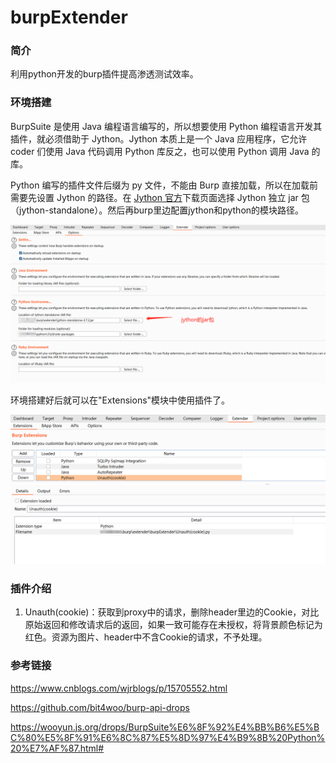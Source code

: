 # burpExtender

### 简介

利用python开发的burp插件提高渗透测试效率。

### 环境搭建

BurpSuite 是使用 Java 编程语言编写的，所以想要使用 Python 编程语言开发其插件，就必须借助于 Jython。Jython 本质上是一个 Java 应用程序，它允许 coder 们使用 Java 代码调用 Python 库反之，也可以使用 Python 调用 Java 的库。

Python 编写的插件文件后缀为 py 文件，不能由 Burp 直接加载，所以在加载前需要先设置 Jython 的路径。在 [Jython 官方](https://www.jython.org/download.html)下载页面选择 Jython 独立 jar 包（jython-standalone）。然后再burp里边配置jython和python的模块路径。

![image-20230824161525744](image-001.png)

环境搭建好后就可以在"Extensions"模块中使用插件了。

![image-20230824155814644](image-002.png)

### 插件介绍

1. Unauth(cookie)：获取到proxy中的请求，删除header里边的Cookie，对比原始返回和修改请求后的返回，如果一致可能存在未授权，将背景颜色标记为红色。资源为图片、header中不含Cookie的请求，不予处理。



### 参考链接

https://www.cnblogs.com/wjrblogs/p/15705552.html

https://github.com/bit4woo/burp-api-drops

https://wooyun.js.org/drops/BurpSuite%E6%8F%92%E4%BB%B6%E5%BC%80%E5%8F%91%E6%8C%87%E5%8D%97%E4%B9%8B%20Python%20%E7%AF%87.html#

